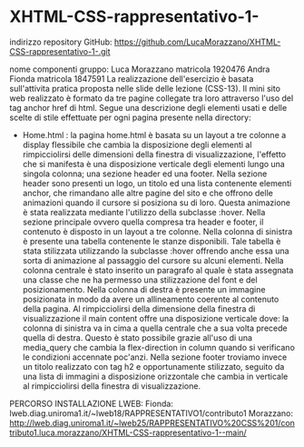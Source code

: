 # XHTML-CSS-rappresentativo-1-

indirizzo repository GitHub: https://github.com/LucaMorazzano/XHTML-CSS-rappresentativo-1-.git

nome componenti gruppo: Luca Morazzano 	matricola 1920476
		        Andra Fionda 	matricola 1847591
La realizzazione dell'esercizio è basata sull'attivita pratica proposta nelle slide delle lezione (CSS-13). 
Il mini sito web realizzato è formato da tre pagine collegate tra loro attraverso l'uso del tag anchor href di html.
Segue una descrizione degli elementi usati e delle scelte di stile effettuate per ogni pagina presente nella directory:

- Home.html : la pagina home.html è basata su un layout a tre colonne a display flessibile che cambia
la disposizione degli elementi al rimpicciolirsi delle dimensioni della finestra di visualizzazione, l'effetto che si manifesta è una disposizione verticale degli elementi lungo una singola colonna;
una sezione header ed una footer. 
Nella sezione header sono presenti un logo, un titolo ed una lista contenente elementi anchor, che rimandano alle altre pagine del sito e che offrono delle animazioni quando il cursore si posiziona su di loro.
Questa animazione è stata realizzata mediante l'utilizzo della subclasse :hover.
Nella sezione principale ovvero quella compresa tra header e footer, il contenuto è disposto in un layout a tre colonne.
Nella colonna di sinistra è presente una tabella contenente le stanze disponibili. Tale tabella è stata stilizzata utilizzando la subclasse :hover
offrendo anche essa una sorta di animazione al passaggio del cursore su alcuni elementi.
Nella colonna centrale è stato inserito un paragrafo al quale è stata assegnata una classe che ne ha permesso una stilizzazione del font e del posizionamento.
Nella colonna di destra è presente un immagine posizionata in modo da avere un allineamento coerente al contenuto della pagina.
Al rimpicciolirsi della dimensione della finestra di visualizzazione il main content offre una disposizione verticale dove:
la colonna di sinistra va in cima a quella centrale che a sua volta precede quella di destra. Questo è stato possibile grazie all'uso
di una media_query che cambia la flex-direction in column quando si verificano le condizioni accennate poc'anzi.
Nella sezione footer troviamo invece un titolo realizzato con tag h2 e opportunamente stilizzato, seguito da una lista di immagini
a disposizione orizzontale che cambia in verticale al rimpicciolirsi della finestra di visualizzazione.



PERCORSO INSTALLAZIONE LWEB:
Fionda: lweb.diag.uniroma1.it/~lweb18/RAPPRESENTATIVO1/contributo1
Morazzano: http://lweb.diag.uniroma1.it/~lweb25/RAPPRESENTATIVO%20CSS%201/contributo1.luca.morazzano/XHTML-CSS-rappresentativo-1--main/
